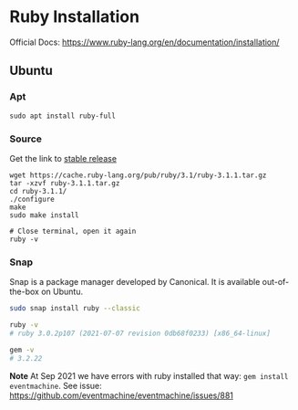 # Ruby Installation

Official Docs: https://www.ruby-lang.org/en/documentation/installation/

## Ubuntu

### Apt

```
sudo apt install ruby-full
```

### Source

Get the link to [stable release](https://www.ruby-lang.org/en/downloads/)

```
wget https://cache.ruby-lang.org/pub/ruby/3.1/ruby-3.1.1.tar.gz
tar -xzvf ruby-3.1.1.tar.gz
cd ruby-3.1.1/
./configure
make
sudo make install

# Close terminal, open it again
ruby -v
```

### Snap

Snap is a package manager developed by Canonical. It is available out-of-the-box on Ubuntu.

```bash
sudo snap install ruby --classic

ruby -v
# ruby 3.0.2p107 (2021-07-07 revision 0db68f0233) [x86_64-linux]

gem -v
# 3.2.22
```

**Note** At Sep 2021 we have errors with ruby installed that way: `gem install eventmachine`. See issue: https://github.com/eventmachine/eventmachine/issues/881
